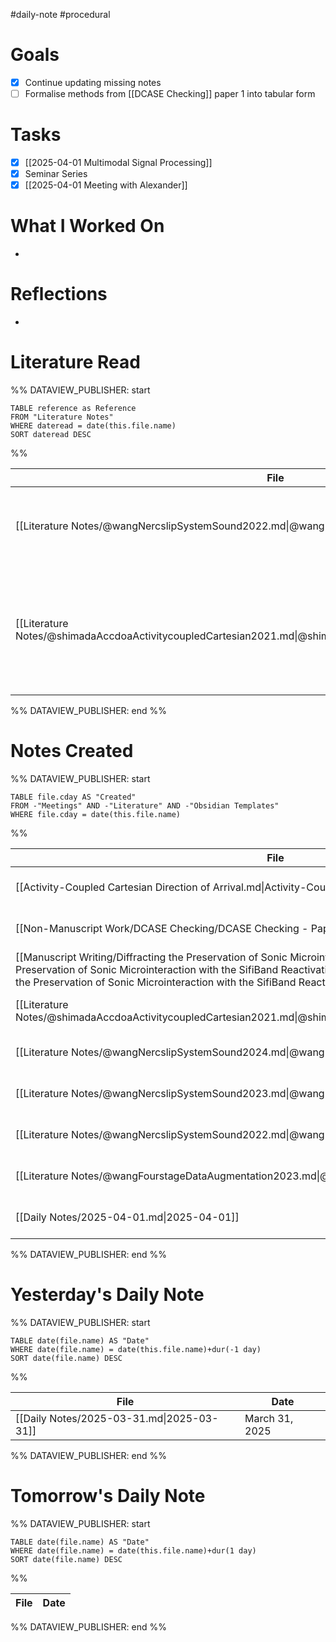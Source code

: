 #daily-note #procedural 

# Goals

- [x] Continue updating missing notes
- [ ] Formalise methods from [[DCASE Checking]] paper 1 into tabular form

# Tasks

- [x] [[2025-04-01 Multimodal Signal Processing]]
- [x] Seminar Series
- [x] [[2025-04-01 Meeting with Alexander]]

# What I Worked On

- 

# Reflections

- 

# Literature Read

%% DATAVIEW_PUBLISHER: start
```dataview
TABLE reference as Reference
FROM "Literature Notes"
WHERE dateread = date(this.file.name)
SORT dateread DESC
```
%%

| File                                                                                                           | Reference                                                                                                                                                                                                                                                                                                                                                                                                        |
| -------------------------------------------------------------------------------------------------------------- | ---------------------------------------------------------------------------------------------------------------------------------------------------------------------------------------------------------------------------------------------------------------------------------------------------------------------------------------------------------------------------------------------------------------- |
| [[Literature Notes/@wangNercslipSystemSound2022.md\|@wangNercslipSystemSound2022]]                             | Wang, Q., Chai, L., Wu, H., Nian, Z., Niu, S., Zheng, S., Wang, Y., et al. (2022). _The nerc-slip system for sound event localization and detection of dcase2022 challenge_. DCASE2022 Challenge.                                                                                                                                                                                                                |
| [[Literature Notes/@shimadaAccdoaActivitycoupledCartesian2021.md\|@shimadaAccdoaActivitycoupledCartesian2021]] | Shimada, K., Koyama, Y., Takahashi, N., Takahashi, S., & Mitsufuji, Y. (2021). ‘Accdoa: Activity-coupled cartesian direction of arrival representation for sound event localization and detection’. _ICASSP 2021 - 2021 IEEE international conference on acoustics, speech and signal processing (ICASSP)_, pp. 915–9. DOI: [10.1109/ICASSP39728.2021.9413609](https://doi.org/10.1109/ICASSP39728.2021.9413609) |

%% DATAVIEW_PUBLISHER: end %%

# Notes Created


%% DATAVIEW_PUBLISHER: start
```dataview
TABLE file.cday AS "Created"
FROM -"Meetings" AND -"Literature" AND -"Obsidian Templates"
WHERE file.cday = date(this.file.name)
```
%%

| File                                                                                                                                                                                                                                                                                                                            | Created        |
| ------------------------------------------------------------------------------------------------------------------------------------------------------------------------------------------------------------------------------------------------------------------------------------------------------------------------------- | -------------- |
| [[Activity-Coupled Cartesian Direction of Arrival.md\|Activity-Coupled Cartesian Direction of Arrival]]                                                                                                                                                                                                                         | April 01, 2025 |
| [[Non-Manuscript Work/DCASE Checking/DCASE Checking - Papers.md\|DCASE Checking - Papers]]                                                                                                                                                                                                                                      | April 01, 2025 |
| [[Manuscript Writing/Diffracting the Preservation of Sonic Microinteraction with the SifiBand/Diffracting the Preservation of Sonic Microinteraction with the SifiBand Reactivating Stillness Under Tension.md\|Diffracting the Preservation of Sonic Microinteraction with the SifiBand Reactivating Stillness Under Tension]] | April 01, 2025 |
| [[Literature Notes/@shimadaAccdoaActivitycoupledCartesian2021.md\|@shimadaAccdoaActivitycoupledCartesian2021]]                                                                                                                                                                                                                  | April 01, 2025 |
| [[Literature Notes/@wangNercslipSystemSound2024.md\|@wangNercslipSystemSound2024]]                                                                                                                                                                                                                                              | April 01, 2025 |
| [[Literature Notes/@wangNercslipSystemSound2023.md\|@wangNercslipSystemSound2023]]                                                                                                                                                                                                                                              | April 01, 2025 |
| [[Literature Notes/@wangNercslipSystemSound2022.md\|@wangNercslipSystemSound2022]]                                                                                                                                                                                                                                              | April 01, 2025 |
| [[Literature Notes/@wangFourstageDataAugmentation2023.md\|@wangFourstageDataAugmentation2023]]                                                                                                                                                                                                                                  | April 01, 2025 |
| [[Daily Notes/2025-04-01.md\|2025-04-01]]                                                                                                                                                                                                                                                                                       | April 01, 2025 |

%% DATAVIEW_PUBLISHER: end %%

# Yesterday's Daily Note

%% DATAVIEW_PUBLISHER: start
```dataview
TABLE date(file.name) AS "Date"
WHERE date(file.name) = date(this.file.name)+dur(-1 day)
SORT date(file.name) DESC
```
%%

| File                                      | Date           |
| ----------------------------------------- | -------------- |
| [[Daily Notes/2025-03-31.md\|2025-03-31]] | March 31, 2025 |

%% DATAVIEW_PUBLISHER: end %%
# Tomorrow's Daily Note

%% DATAVIEW_PUBLISHER: start
```dataview
TABLE date(file.name) AS "Date"
WHERE date(file.name) = date(this.file.name)+dur(1 day)
SORT date(file.name) DESC
```
%%

| File | Date |
| ---- | ---- |

%% DATAVIEW_PUBLISHER: end %%


